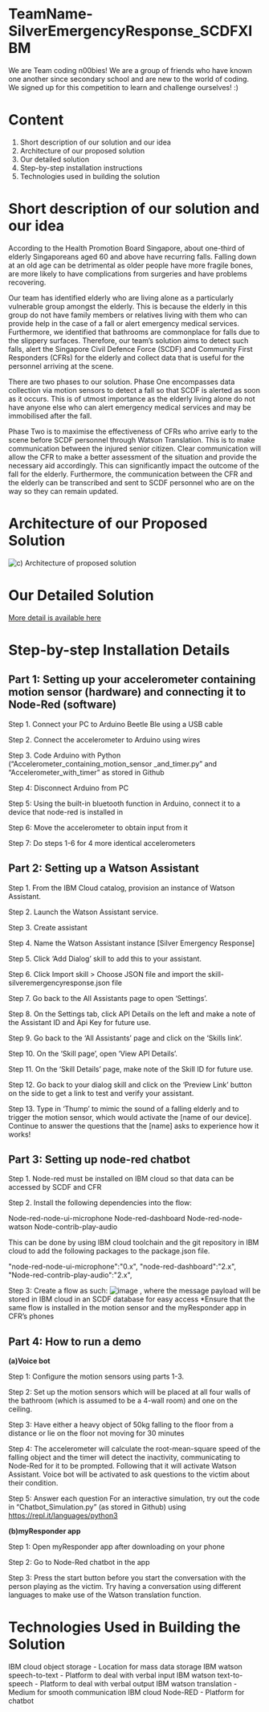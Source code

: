 # TeamName-SilverEmergencyResponse_SCDFXIBM
We are Team coding n00bies! We are a group of friends who have known one another since secondary school and are new to the world of coding. We signed up for this competition to learn and challenge ourselves! :) 

# **Content**
1. Short description of our solution and our idea
2. Architecture of our proposed solution
3. Our detailed solution
4. Step-by-step installation instructions
5. Technologies used in building the solution

# **Short description of our solution and our idea**
According to the Health Promotion Board Singapore, about one-third of elderly Singaporeans aged 60 and above have recurring falls. Falling down at an old age can be detrimental as older people have more fragile bones, are more likely to have complications from surgeries and have problems recovering. 

Our team has identified elderly who are living alone as a particularly vulnerable group amongst the elderly. This is because the elderly in this group do not have family members or relatives living with them who can provide help in the case of a fall or alert emergency medical services. Furthermore, we identified that bathrooms are commonplace for falls due to the slippery surfaces. Therefore, our team’s solution aims to detect such falls, alert the Singapore Civil Defence Force (SCDF) and Community First Responders (CFRs) for the elderly and collect data that is useful for the personnel arriving at the scene. 

There are two phases to our solution. Phase One encompasses data collection via motion sensors to detect a fall so that SCDF is alerted as soon as it occurs. This is of utmost importance as the elderly living alone do not have anyone else who can alert emergency medical services and may be immobilised after the fall.  

Phase Two is to maximise the effectiveness of CFRs who arrive early to the scene before SCDF personnel through Watson Translation. This is to make communication between the injured senior citizen. Clear communication will allow the CFR to make a better assessment of the situation and provide the necessary aid accordingly. This can significantly impact the outcome of the fall for the elderly. Furthermore, the communication between the CFR and the elderly can be transcribed and sent to SCDF personnel who are on the way so they can remain updated. 

# **Architecture of our Proposed Solution**
![c) Architecture of proposed solution](https://user-images.githubusercontent.com/65325165/84586919-b88a2f00-ae4d-11ea-90a6-6a57b742db6c.jpg)

# **Our Detailed Solution**
[More detail is available here](DESCRIPTION.md)

# **Step-by-step Installation Details**
## **Part 1: Setting up your accelerometer containing motion sensor (hardware) and connecting it to Node-Red (software)**

Step 1. Connect your PC to Arduino Beetle Ble using a USB cable

Step 2. Connect the accelerometer to Arduino using wires

Step 3. Code Arduino with Python (“Accelerometer_containing_motion_sensor _and_timer.py” and “Accelerometer_with_timer” as stored in Github

Step 4: Disconnect Arduino from PC

Step 5: Using the built-in bluetooth function in Arduino, connect it to a device that node-red is installed in 

Step 6: Move the accelerometer to obtain input from it  

Step 7: Do steps 1-6 for 4 more identical accelerometers

## **Part 2: Setting up a Watson Assistant**

Step 1. From the IBM Cloud catalog, provision an instance of Watson Assistant.

Step 2. Launch the Watson Assistant service.

Step 3. Create assistant

Step 4. Name the Watson Assistant instance [Silver Emergency Response]

Step 5. Click ‘Add Dialog’ skill to add this to your assistant.

Step 6. Click Import skill > Choose JSON file and import the skill-silveremergencyresponse.json file

Step 7. Go back to the All Assistants page to open ‘Settings’.

Step 8. On the Settings tab, click API Details on the left and make a note of the Assistant ID and Api Key for future use.

Step 9. Go back to the ‘All Assistants’ page and click on the ‘Skills link’.

Step 10. On the ‘Skill page’, open ‘View API Details’.

Step 11. On the ‘Skill Details’ page, make note of the Skill ID for future use.

Step 12. Go back to your dialog skill and click on the ‘Preview Link’ button on the side to get a link to test and verify your assistant.

Step 13. Type in ‘Thump’ to mimic the sound of a falling elderly and to trigger the motion sensor, which would activate the [name of our device]. Continue to answer the questions that the [name] asks to experience how it works! 

## **Part 3: Setting up node-red chatbot**

Step 1. Node-red must be installed on IBM cloud so that data can be accessed by SCDF and CFR

Step 2. Install the following dependencies into the flow:

Node-red-node-ui-microphone
Node-red-dashboard
Node-red-node-watson
Node-contrib-play-audio

This can be done by using IBM cloud toolchain and the git repository in IBM cloud to add the following packages to the package.json file.

"node-red-node-ui-microphone":"0.x",
"node-red-dashboard":"2.x",
"Node-red-contrib-play-audio":"2.x",

Step 3: Create a flow as such:
![image](https://user-images.githubusercontent.com/65325165/84587222-f720e900-ae4f-11ea-8950-46681512d4bb.png)
, where the message payload will be stored in IBM cloud in an SCDF database for easy access
*Ensure that the same flow is installed in the motion sensor and the myResponder app in CFR’s phones

## **Part 4: How to run a demo**
**(a)Voice bot**

Step 1: Configure the motion sensors using parts 1-3. 

Step 2: Set up the motion sensors which will be placed at all four walls of the bathroom (which is assumed to be a 4-wall room) and one on the ceiling.

Step 3: Have either a heavy object of 50kg falling to the floor from a distance or lie on the floor not moving for 30 minutes

Step 4: The accelerometer will calculate the root-mean-square speed of the falling object and the timer will detect the inactivity, communicating to Node-Red for it to be prompted. Following that it will activate Watson Assistant. Voice bot will be activated to ask questions to the victim about their condition.

Step 5: Answer each question 
For an interactive simulation, try out the code in “Chatbot_Simulation.py” (as stored in Github) using https://repl.it/languages/python3 

**(b)myResponder app**

Step 1: Open myResponder app after downloading on your phone

Step 2: Go to Node-Red chatbot in the app

Step 3: Press the start button before you start the conversation with the person playing as the victim. Try having a conversation using different languages to make use of the Watson translation function.


# **Technologies Used in Building the Solution**
IBM cloud object storage    - Location for mass data storage 
IBM watson speech-to-text - Platform to deal with verbal input 
IBM watson text-to-speech - Platform to deal with verbal output 
IBM watson translation       - Medium for smooth communication
IBM cloud Node-RED         - Platform for chatbot 




